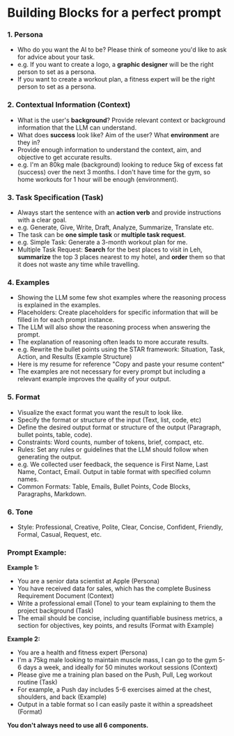 # Building Blocks for a perfect prompt

### 1. Persona
- Who do you want the AI to be? Please think of someone you'd like to ask for advice about your task.
- e.g. If you want to create a logo, a **graphic designer** will be the right person to set as a persona.
- If you want to create a workout plan, a fitness expert will be the right person to set as a persona.

### 2. Contextual Information (Context)
- What is the user's **background**? Provide relevant context or background information that the LLM can understand.
- What does **success** look like? Aim of the user? What **environment** are they in?
- Provide enough information to understand the context, aim, and objective to get accurate results.
- e.g. I'm an 80kg male (background) looking to reduce 5kg of excess fat (success) over the next 3 months. I don't have time for the gym, so home workouts for 1 hour will be enough (environment).

### 3. Task Specification (Task)
- Always start the sentence with an **action verb** and provide instructions with a clear goal.
- e.g. Generate, Give, Write, Draft, Analyze, Summarize, Translate etc.
- The task can be **one simple task** or **multiple task request**.
- e.g. Simple Task: Generate a 3-month workout plan for me.
- Multiple Task Request: **Search** for the best places to visit in Leh, **summarize** the top 3 places nearest to my hotel, and **order** them so that it does not waste any time while travelling.

### 4. Examples
- Showing the LLM some few shot examples where the reasoning process is explained in the examples.
- Placeholders: Create placeholders for specific information that will be filled in for each prompt instance.
- The LLM will also show the reasoning process when answering the prompt.
- The explanation of reasoning often leads to more accurate results.
- e.g. Rewrite the bullet points using the STAR framework: Situation, Task, Action, and Results (Example Structure)
- Here is my resume for reference "Copy and paste your resume content"
- The examples are not necessary for every prompt but including a relevant example improves the quality of your output.

### 5. Format
- Visualize the exact format you want the result to look like.
- Specify the format or structure of the input (Text, list, code, etc)
- Define the desired output format or structure of the output (Paragraph, bullet points, table, code).
- Constraints: Word counts, number of tokens, brief, compact, etc.
- Rules: Set any rules or guidelines that the LLM should follow when generating the output. 
- e.g. We collected user feedback, the sequence is First Name, Last Name, Contact, Email. Output in table format with specified column names.
- Common Formats: Table, Emails, Bullet Points, Code Blocks, Paragraphs, Markdown.

### 6. Tone
- Style: Professional, Creative, Polite, Clear, Concise, Confident, Friendly, Formal, Casual, Request, etc.

### Prompt Example:
**Example 1:**
- You are a senior data scientist at Apple (Persona)
- You have received data for sales, which has the complete Business Requirement Document (Context)
- Write a professional email (Tone) to your team explaining to them the project background (Task)
- The email should be concise, including quantifiable business metrics, a section for objectives, key points, and results (Format with Example)

**Example 2:**
- You are a health and fitness expert (Persona)
- I'm a 75kg male looking to maintain muscle mass, I can go to the gym 5-6 days a week, and ideally for 50 minutes workout sessions (Context)
- Please give me a training plan based on the Push, Pull, Leg workout routine (Task)
- For example, a Push day includes 5-6 exercises aimed at the chest, shoulders, and back (Example)
- Output in a table format so I can easily paste it within a spreadsheet (Format)

**You don't always need to use all 6 components.**
